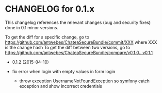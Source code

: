 CHANGELOG for 0.1.x
===================

This changelog references the relevant changes (bug and security fixes) done
in 0.1 minor versions.

To get the diff for a specific change, go to https://github.com/antwebes/ChateaSecureBundle/commit/XXX where XXX is the change hash
To get the diff between two versions, go to https://github.com/antwebes/ChateaSecureBundle/compare/v0.1.0...v0.1.1

* 0.1.2 (2015-04-10)

 * fix error when login with empty values in form login
 	* throw exception UsernameNotFoundException so symfony catch exception and show incorrect credentials